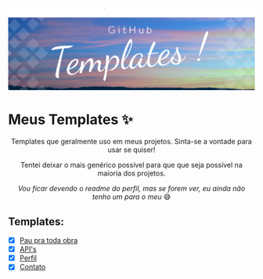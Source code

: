 ![Banner](./imagens/Banner.png)

# Meus Templates ✨

<div align="center">
Templates que geralmente uso em meus projetos. Sinta-se a vontade para usar se quiser!

Tentei deixar o mais genérico possível para que que seja possível na maioria dos projetos.

_Vou ficar devendo o readme do perfil, mas se forem ver, eu ainda não tenho um para o meu_ 😅
</div>

## Templates:
- [x] [Pau pra toda obra](./padr%C3%A3o.md)
- [x] [API's](./APIs.md)
- [x] [Perfil](./perfil.md)
- [x] [Contato](./contato.md)